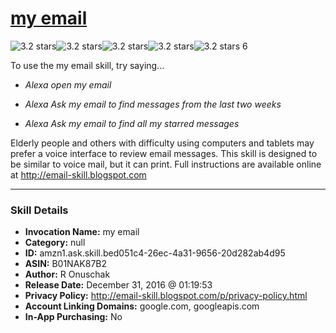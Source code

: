 # [my email](http://alexa.amazon.com/#skills/amzn1.ask.skill.bed051c4-26ec-4a31-9656-20d282ab4d95)
![3.2 stars](../../images/ic_star_black_18dp_1x.png)![3.2 stars](../../images/ic_star_black_18dp_1x.png)![3.2 stars](../../images/ic_star_black_18dp_1x.png)![3.2 stars](../../images/ic_star_half_black_18dp_1x.png)![3.2 stars](../../images/ic_star_border_black_18dp_1x.png) 6

To use the my email skill, try saying...

* *Alexa open my email*

* *Alexa Ask my email to find messages from the last two weeks*

* *Alexa Ask my email to find all my starred messages*

Elderly people and others with difficulty using computers and tablets may prefer a voice interface to review email messages.  This skill is designed to be similar to voice mail, but it can print.  Full instructions are available online at http://email-skill.blogspot.com

***

### Skill Details

* **Invocation Name:** my email
* **Category:** null
* **ID:** amzn1.ask.skill.bed051c4-26ec-4a31-9656-20d282ab4d95
* **ASIN:** B01NAK87B2
* **Author:** R Onuschak
* **Release Date:** December 31, 2016 @ 01:19:53
* **Privacy Policy:** http://email-skill.blogspot.com/p/privacy-policy.html
* **Account Linking Domains:** google.com, googleapis.com
* **In-App Purchasing:** No
